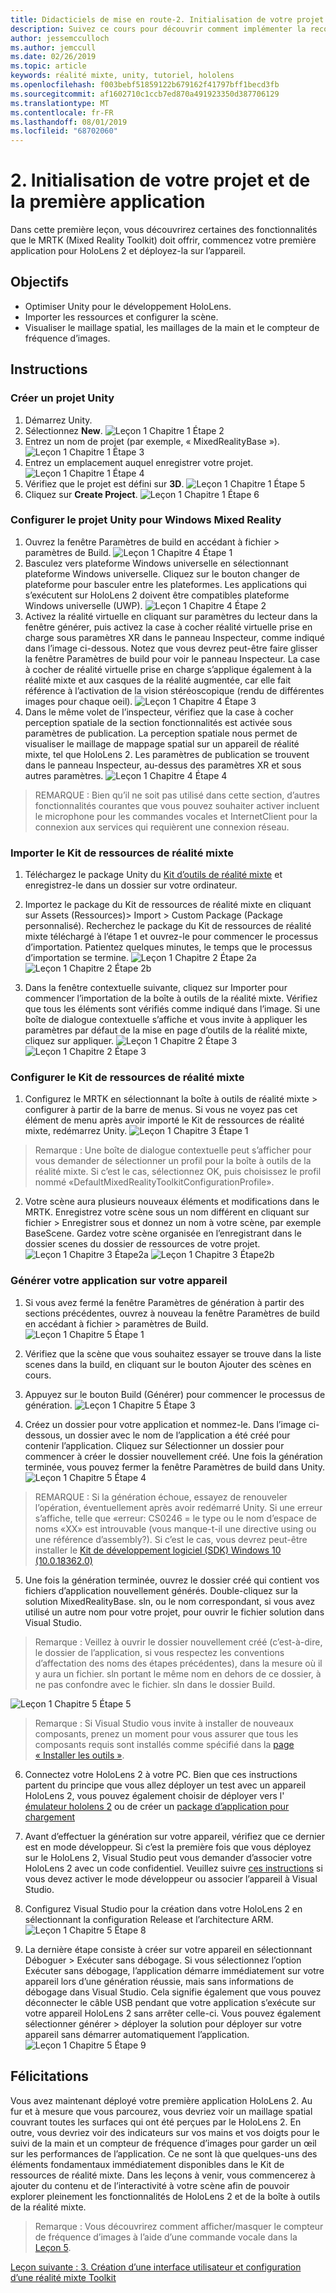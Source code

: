 ```yaml
---
title: Didacticiels de mise en route-2. Initialisation de votre projet et de la première application
description: Suivez ce cours pour découvrir comment implémenter la reconnaissance faciale Azure au sein d’une application de réalité mixte.
author: jessemcculloch
ms.author: jemccull
ms.date: 02/26/2019
ms.topic: article
keywords: réalité mixte, unity, tutoriel, hololens
ms.openlocfilehash: f003bebf51859122b679162f41797bff1becd3fb
ms.sourcegitcommit: af1602710c1ccb7ed870a491923350d387706129
ms.translationtype: MT
ms.contentlocale: fr-FR
ms.lasthandoff: 08/01/2019
ms.locfileid: "68702060"
---
```

# <a name="2-initializing-your-project-and-first-application"></a>2. Initialisation de votre projet et de la première application

Dans cette première leçon, vous découvrirez certaines des fonctionnalités que le MRTK (Mixed Reality Toolkit) doit offrir, commencez votre première application pour HoloLens 2 et déployez-la sur l’appareil.

## <a name="objectives"></a>Objectifs

* Optimiser Unity pour le développement HoloLens.
* Importer les ressources et configurer la scène.
* Visualiser le maillage spatial, les maillages de la main et le compteur de fréquence d’images.

## <a name="instructions"></a>Instructions

### <a name="create-new-unity-project"></a>Créer un projet Unity

1. Démarrez Unity.
2. Sélectionnez **New**.
![Leçon 1 Chapitre 1 Étape 2](images/Lesson1Chapter1Step2.JPG)
3. Entrez un nom de projet (par exemple, « MixedRealityBase »).
![Leçon 1 Chapitre 1 Étape 3](images/Lesson1Chapter1Step3.JPG)
4. Entrez un emplacement auquel enregistrer votre projet.
![Leçon 1 Chapitre 1 Étape 4](images/Lesson1Chapter1Step4.JPG)
5. Vérifiez que le projet est défini sur **3D**.
![Leçon 1 Chapitre 1 Étape 5](images/Lesson1Chapter1Step5.JPG)
6. Cliquez sur **Create Project**.
![Leçon 1 Chapitre 1 Étape 6](images/Lesson1Chapter1Step6.JPG)

### <a name="configure-the-unity-project-for-windows-mixed-reality"></a>Configurer le projet Unity pour Windows Mixed Reality

1. Ouvrez la fenêtre Paramètres de build en accédant à fichier > paramètres de Build.
![Leçon 1 Chapitre 4 Étape 1](images/Lesson1Chapter4Step1.JPG)
2. Basculez vers plateforme Windows universelle en sélectionnant plateforme Windows universelle. Cliquez sur le bouton changer de plateforme pour basculer entre les plateformes. Les applications qui s’exécutent sur HoloLens 2 doivent être compatibles plateforme Windows universelle (UWP).
![Leçon 1 Chapitre 4 Étape 2](images/Lesson1Chapter4Step2.JPG)
3. Activez la réalité virtuelle en cliquant sur paramètres du lecteur dans la fenêtre générer, puis activez la case à cocher réalité virtuelle prise en charge sous paramètres XR dans le panneau Inspecteur, comme indiqué dans l’image ci-dessous. Notez que vous devrez peut-être faire glisser la fenêtre Paramètres de build pour voir le panneau Inspecteur. La case à cocher de réalité virtuelle prise en charge s’applique également à la réalité mixte et aux casques de la réalité augmentée, car elle fait référence à l’activation de la vision stéréoscopique (rendu de différentes images pour chaque oeil). ![Leçon 1 Chapitre 4 Étape 3](images/Lesson1Chapter4Step3.JPG)
4. Dans le même volet de l’inspecteur, vérifiez que la case à cocher perception spatiale de la section fonctionnalités est activée sous paramètres de publication. La perception spatiale nous permet de visualiser le maillage de mappage spatial sur un appareil de réalité mixte, tel que HoloLens 2. Les paramètres de publication se trouvent dans le panneau Inspecteur, au-dessus des paramètres XR et sous autres paramètres.
![Leçon 1 Chapitre 4 Étape 4](images/Lesson1Chapter4Step4.JPG)

> REMARQUE : Bien qu’il ne soit pas utilisé dans cette section, d’autres fonctionnalités courantes que vous pouvez souhaiter activer incluent le microphone pour les commandes vocales et InternetClient pour la connexion aux services qui requièrent une connexion réseau.

### <a name="import-the-mixed-reality-toolkit"></a>Importer le Kit de ressources de réalité mixte

1. Téléchargez le package Unity du [Kit d’outils de réalité mixte](https://github.com/Microsoft/MixedRealityToolkit-Unity/releases/download/v2.0.0-RC1/Microsoft.MixedReality.Toolkit.Unity.Foundation-v2.0.0-RC1.unitypackage) et enregistrez-le dans un dossier sur votre ordinateur.

2. Importez le package du Kit de ressources de réalité mixte en cliquant sur Assets (Ressources)> Import > Custom Package (Package personnalisé). Recherchez le package du Kit de ressources de réalité mixte téléchargé à l’étape 1 et ouvrez-le pour commencer le processus d’importation. Patientez quelques minutes, le temps que le processus d’importation se termine.
    ![Leçon 1 Chapitre 2 Étape 2a](images/Lesson1Chapter2Step2a.JPG) ![Leçon 1 Chapitre 2 Étape 2b](images/Lesson1Chapter2Step2b.JPG)

3. Dans la fenêtre contextuelle suivante, cliquez sur Importer pour commencer l’importation de la boîte à outils de la réalité mixte. Vérifiez que tous les éléments sont vérifiés comme indiqué dans l’image. Si une boîte de dialogue contextuelle s’affiche et vous invite à appliquer les paramètres par défaut de la mise en page d’outils de la réalité mixte, cliquez sur appliquer.
    ![Leçon 1 Chapitre 2 Étape 3](images/Lesson1Chapter2Step3.JPG) ![Leçon 1 Chapitre 2 Étape 3](images/Lesson1Chapter2Step3b.JPG)

### <a name="configure-the-mixed-reality-toolkit"></a>Configurer le Kit de ressources de réalité mixte

1. Configurez le MRTK en sélectionnant la boîte à outils de réalité mixte > configurer à partir de la barre de menus. Si vous ne voyez pas cet élément de menu après avoir importé le Kit de ressources de réalité mixte, redémarrez Unity.
  ![Leçon 1 Chapitre 3 Étape 1](images/Lesson1Chapter3Step1.JPG)

  > Remarque : Une boîte de dialogue contextuelle peut s’afficher pour vous demander de sélectionner un profil pour la boîte à outils de la réalité mixte. Si c’est le cas, sélectionnez OK, puis choisissez le profil nommé «DefaultMixedRealityToolkitConfigurationProfile».

2. Votre scène aura plusieurs nouveaux éléments et modifications dans le MRTK. Enregistrez votre scène sous un nom différent en cliquant sur fichier > Enregistrer sous et donnez un nom à votre scène, par exemple BaseScene. Gardez votre scène organisée en l’enregistrant dans le dossier scenes du dossier de ressources de votre projet.
  ![Leçon 1 Chapitre 3 Étape2a](images/Lesson1Chapter3Step2a.JPG)
  ![Leçon 1 Chapitre 3 Étape2b](images/Lesson1Chapter3Step2b.JPG)

### <a name="build-your-application-to-your-device"></a>Générer votre application sur votre appareil

1. Si vous avez fermé la fenêtre Paramètres de génération à partir des sections précédentes, ouvrez à nouveau la fenêtre Paramètres de build en accédant à fichier > paramètres de Build.
    ![Leçon 1 Chapitre 5 Étape 1](images/Lesson1Chapter5Step1.JPG)

2. Vérifiez que la scène que vous souhaitez essayer se trouve dans la liste scenes dans la build, en cliquant sur le bouton Ajouter des scènes en cours.

3. Appuyez sur le bouton Build (Générer) pour commencer le processus de génération.
    ![Leçon 1 Chapitre 5 Étape 3](images/Lesson1Chapter5Step3.JPG)

4. Créez un dossier pour votre application et nommez-le. Dans l’image ci-dessous, un dossier avec le nom de l’application a été créé pour contenir l’application. Cliquez sur Sélectionner un dossier pour commencer à créer le dossier nouvellement créé. Une fois la génération terminée, vous pouvez fermer la fenêtre Paramètres de build dans Unity. 
    ![Leçon 1 Chapitre 5 Étape 4](images/Lesson1Chapter5Step4.JPG)

  > REMARQUE : Si la génération échoue, essayez de renouveler l’opération, éventuellement après avoir redémarré Unity. Si une erreur s’affiche, telle que «erreur: CS0246 = le type ou le nom d’espace de noms «XX» est introuvable (vous manque-t-il une directive using ou une référence d’assembly?). Si c’est le cas, vous devrez peut-être installer le [Kit de développement logiciel (SDK) Windows 10 (10.0.18362.0)](<https://developer.microsoft.com/en-us/windows/downloads/windows-10-sdk>)
  >

5. Une fois la génération terminée, ouvrez le dossier créé qui contient vos fichiers d’application nouvellement générés. Double-cliquez sur la solution MixedRealityBase. sln, ou le nom correspondant, si vous avez utilisé un autre nom pour votre projet, pour ouvrir le fichier solution dans Visual Studio.

  > Remarque : Veillez à ouvrir le dossier nouvellement créé (c’est-à-dire, le dossier de l’application, si vous respectez les conventions d’affectation des noms des étapes précédentes), dans la mesure où il y aura un fichier. sln portant le même nom en dehors de ce dossier, à ne pas confondre avec le fichier. sln dans le dossier Build. 

![Leçon 1 Chapitre 5 Étape 5](images/Lesson1Chapter5Step5.JPG)

  > Remarque : Si Visual Studio vous invite à installer de nouveaux composants, prenez un moment pour vous assurer que tous les composants requis sont installés comme spécifié dans la [page « Installer les outils »](install-the-tools.md).

6. Connectez votre HoloLens 2 à votre PC. Bien que ces instructions partent du principe que vous allez déployer un test avec un appareil HoloLens 2, vous pouvez également choisir de déployer vers l' [émulateur hololens 2](using-the-hololens-emulator.md) ou de créer un [package d’application pour chargement](<https://docs.microsoft.com/en-us/windows/uwp/packaging/packaging-uwp-apps>)

7. Avant d’effectuer la génération sur votre appareil, vérifiez que ce dernier est en mode développeur. Si c’est la première fois que vous déployez sur le HoloLens 2, Visual Studio peut vous demander d’associer votre HoloLens 2 avec un code confidentiel. Veuillez suivre [ces instructions](https://docs.microsoft.com/en-us/windows/mixed-reality/using-visual-studio) si vous devez activer le mode développeur ou associer l’appareil à Visual Studio.

8. Configurez Visual Studio pour la création dans votre HoloLens 2 en sélectionnant la configuration Release et l’architecture ARM.
    ![Leçon 1 Chapitre 5 Étape 8](images/Lesson1Chapter5Step8.JPG)

9. La dernière étape consiste à créer sur votre appareil en sélectionnant Déboguer > Exécuter sans débogage. Si vous sélectionnez l’option Exécuter sans débogage, l’application démarre immédiatement sur votre appareil lors d’une génération réussie, mais sans informations de débogage dans Visual Studio. Cela signifie également que vous pouvez déconnecter le câble USB pendant que votre application s’exécute sur votre appareil HoloLens 2 sans arrêter celle-ci. Vous pouvez également sélectionner générer > déployer la solution pour déployer sur votre appareil sans démarrer automatiquement l’application.
    ![Leçon 1 Chapitre 5 Étape 9](images/Lesson1Chapter5Step9.JPG)

## <a name="congratulations"></a>Félicitations

Vous avez maintenant déployé votre première application HoloLens 2. Au fur et à mesure que vous parcourez, vous devriez voir un maillage spatial couvrant toutes les surfaces qui ont été perçues par le HoloLens 2. En outre, vous devriez voir des indicateurs sur vos mains et vos doigts pour le suivi de la main et un compteur de fréquence d’images pour garder un œil sur les performances de l’application. Ce ne sont là que quelques-uns des éléments fondamentaux immédiatement disponibles dans le Kit de ressources de réalité mixte. Dans les leçons à venir, vous commencerez à ajouter du contenu et de l’interactivité à votre scène afin de pouvoir explorer pleinement les fonctionnalités de HoloLens 2 et de la boîte à outils de la réalité mixte.

>Remarque : Vous découvrirez comment afficher/masquer le compteur de fréquence d’images à l’aide d’une commande vocale dans la [Leçon 5](mrlearning-base-ch5.md).

[Leçon suivante : 3. Création d’une interface utilisateur et configuration d’une réalité mixte Toolkit](mrlearning-base-ch2.md)

